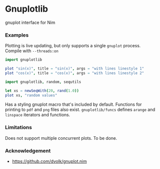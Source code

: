 # Gnuplotlib
gnuplot interface for Nim
### Examples
Plotting is live updating, but only supports a single `gnuplot` process.
Compile with `--threads:on`

```nim
import gnuplotlib

plot "sin(x)", title = "sin(x)", args = "with lines linestyle 1"
plot "cos(x)", title = "cos(x)", args = "with lines linestyle 2"
```

```nim
import gnuplotlib, random, sequtils

let xs = newSeqWith(20, rand(1.0))
plot xs, "random values"
```

Has a styling gnuplot macro that's included by default.
Functions for printing to `pdf` and `png` files also exist.
`gnuplotlib/funcs` defines `arange` and `linspace` iterators and functions.

### Limitations
Does not support multiple concurrent plots. To be done.

### Acknowledgement
- https://github.com/dvolk/gnuplot.nim
